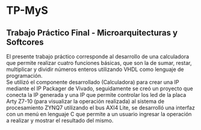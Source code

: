 # TP-MyS
## Trabajo Práctico Final - Microarquitecturas y Softcores

<div class=text-justify>
El presente trabajo práctico corresponde al desarrollo de una calculadora que permite realizar cuatro funciones básicas, que son la de sumar, restar, multiplicar y dividir números enteros utilizando VHDL como lenguaje de programación.</div>

<div class=text-justify>Se utilizó el componente desarrollado (Calculadora) para crear una IP mediante el IP Packager de Vivado, seguidamente se creó un proyecto que 
conecta la IP generada y una IP que permite controlar los led de la placa Arty Z7-10 (para visualizar la operación realizada) al sistema de procesamiento ZYNQ7 utilizando el bus AXI4 Lite, se desarrolló una interfaz con un menú en lenguaje C que permite a un usuario ingresar la operación a realizar y mostrar el resultado del mismo.</div>